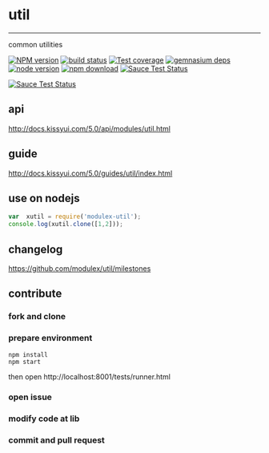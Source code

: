 # util
---

common utilities

[![NPM version][npm-image]][npm-url]
[![build status][travis-image]][travis-url]
[![Test coverage][coveralls-image]][coveralls-url]
[![gemnasium deps][gemnasium-image]][gemnasium-url]
[![node version][node-image]][node-url]
[![npm download][download-image]][download-url]
[![Sauce Test Status](https://saucelabs.com/buildstatus/modulex-util)](https://saucelabs.com/u/modulex-util)

[![Sauce Test Status](https://saucelabs.com/browser-matrix/modulex-util.svg)](https://saucelabs.com/u/modulex-util)


[npm-image]: http://img.shields.io/npm/v/modulex-util.svg?style=flat-square
[npm-url]: http://npmjs.org/package/modulex-util
[travis-image]: https://img.shields.io/travis/modulex/util.svg?style=flat-square
[travis-url]: https://travis-ci.org/modulex/util
[coveralls-image]: https://img.shields.io/coveralls/modulex/util.svg?style=flat-square
[coveralls-url]: https://coveralls.io/r/modulex/util?branch=master
[gemnasium-image]: http://img.shields.io/gemnasium/modulex/util.svg?style=flat-square
[gemnasium-url]: https://gemnasium.com/modulex/util
[node-image]: https://img.shields.io/badge/node.js-%3E=_0.10-green.svg?style=flat-square
[node-url]: http://nodejs.org/download/
[download-image]: https://img.shields.io/npm/dm/modulex-util.svg?style=flat-square
[download-url]: https://npmjs.org/package/modulex-util

## api

http://docs.kissyui.com/5.0/api/modules/util.html

## guide

http://docs.kissyui.com/5.0/guides/util/index.html

## use on nodejs

``` javascript
var  xutil = require('modulex-util');
console.log(xutil.clone([1,2]));
```

## changelog

https://github.com/modulex/util/milestones

## contribute

### fork and clone

### prepare environment
```
npm install
npm start
```

then open http://localhost:8001/tests/runner.html

### open issue

### modify code at lib

### commit and pull request